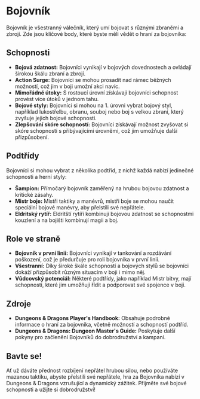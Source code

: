 # Bojovník

Bojovník je všestranný válečník, který umí bojovat s různými zbraněmi a zbrojí. Zde jsou klíčové body, které byste měli vědět o hraní za bojovníka:

## Schopnosti

- **Bojová zdatnost:** Bojovníci vynikají v bojových dovednostech a ovládají širokou škálu zbraní a zbrojí.
- **Action Surge:** Bojovníci se mohou prosadit nad rámec běžných možností, což jim v boji umožní akci navíc.
- **Mimořádné útoky:** S rostoucí úrovní získávají bojovníci schopnost provést více útoků v jednom tahu.
- **Bojové styly:** Bojovníci si mohou na 1. úrovni vybrat bojový styl, například lukostřelbu, obranu, souboj nebo boj s velkou zbraní, který zvyšuje jejich bojové schopnosti.
- **Zlepšování skóre schopností:** Bojovníci získávají možnost zvyšovat si skóre schopností s přibývajícími úrovněmi, což jim umožňuje další přizpůsobení.

## Podtřídy

Bojovníci si mohou vybrat z několika podtříd, z nichž každá nabízí jedinečné schopnosti a herní styly:

- **Šampion:** Přímočarý bojovník zaměřený na hrubou bojovou zdatnost a kritické zásahy.
- **Mistr boje:** Mistři taktiky a manévrů, mistři boje se mohou naučit speciální bojové manévry, aby přelstili své nepřátele.
- **Eldritský rytíř:** Eldritští rytíři kombinují bojovou zdatnost se schopnostmi kouzlení a na bojišti kombinují magii a boj.

## Role ve straně

- **Bojovník v první linii:** Bojovníci vynikají v tankování a rozdávání poškození, což je předurčuje pro roli bojovníka v první linii.
- **Všestranní:** Díky široké škále schopností a bojových stylů se bojovníci dokáží přizpůsobit různým situacím v boji i mimo něj.
- **Vůdcovský potenciál:** Některé podtřídy, jako například Mistr bitvy, mají schopnosti, které jim umožňují řídit a podporovat své spojence v boji.

## Zdroje

- **Dungeons & Dragons Player's Handbook:** Obsahuje podrobné informace o hraní za bojovníka, včetně možností a schopností podtříd.
- **Dungeons & Dragons: Dungeon Master's Guide:** Poskytuje další pokyny pro začlenění Bojovníků do dobrodružství a kampaní.

## Bavte se!

Ať už dáváte přednost rozbíjení nepřátel hrubou silou, nebo používáte mazanou taktiku, abyste přelstili své nepřátele, hra za Bojovníka nabízí v Dungeons & Dragons vzrušující a dynamický zážitek. Přijměte své bojové schopnosti a užijte si dobrodružství!
